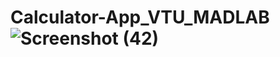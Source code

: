 # Calculator-App_VTU_MADLAB![Screenshot (42)](https://user-images.githubusercontent.com/96337859/180916471-22da4048-8128-4317-8398-bc552f0476a9.png)
